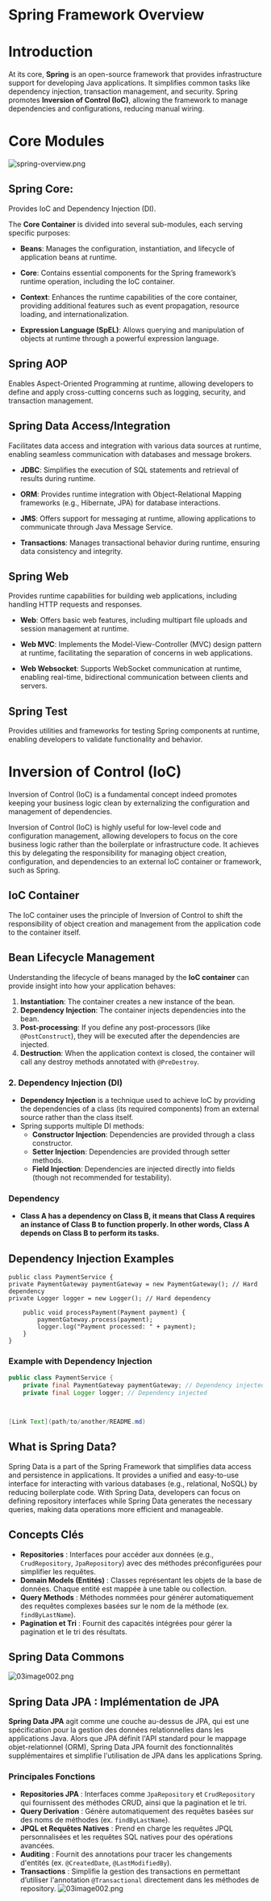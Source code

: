 # Spring Framework Overview

# Introduction

At its core, **Spring** is an open-source framework that provides infrastructure support for developing Java applications. It simplifies common tasks like dependency injection, transaction management, and security. Spring promotes **Inversion of Control (IoC)**, allowing the framework to manage dependencies and configurations, reducing manual wiring.

# Core Modules

![spring-overview.png](images%2Fspring-overview.png)

## Spring Core:
Provides IoC and Dependency Injection (DI).

The **Core Container** is divided into several sub-modules, each serving specific purposes:

- **Beans**: Manages the configuration, instantiation, and lifecycle of application beans at runtime.

- **Core**: Contains essential components for the Spring framework’s runtime operation, including the IoC container.

- **Context**: Enhances the runtime capabilities of the core container, providing additional features such as event propagation, resource loading, and internationalization.

- **Expression Language (SpEL)**: Allows querying and manipulation of objects at runtime through a powerful expression language.

## Spring AOP
Enables Aspect-Oriented Programming at runtime, allowing developers to define and apply cross-cutting concerns such as logging, security, and transaction management.

## Spring Data Access/Integration
Facilitates data access and integration with various data sources at runtime, enabling seamless communication with databases and message brokers.

- **JDBC**: Simplifies the execution of SQL statements and retrieval of results during runtime.

- **ORM**: Provides runtime integration with Object-Relational Mapping frameworks (e.g., Hibernate, JPA) for database interactions.

- **JMS**: Offers support for messaging at runtime, allowing applications to communicate through Java Message Service.

- **Transactions**: Manages transactional behavior during runtime, ensuring data consistency and integrity.

## Spring Web
Provides runtime capabilities for building web applications, including handling HTTP requests and responses.

- **Web**: Offers basic web features, including multipart file uploads and session management at runtime.

- **Web MVC**: Implements the Model-View-Controller (MVC) design pattern at runtime, facilitating the separation of concerns in web applications.

- **Web Websocket**: Supports WebSocket communication at runtime, enabling real-time, bidirectional communication between clients and servers.

## Spring Test
Provides utilities and frameworks for testing Spring components at runtime, enabling developers to validate functionality and behavior.

# Inversion of Control (IoC)

Inversion of Control (IoC) is a fundamental concept indeed promotes keeping your business logic clean by externalizing the configuration and management of dependencies.

Inversion of Control (IoC) is highly useful for low-level code and configuration management, allowing developers to focus on the core business logic rather than the boilerplate or infrastructure code. It achieves this by delegating the responsibility for managing object creation, configuration, and dependencies to an external IoC container or framework, such as Spring.

## IoC Container
The IoC container uses the principle of Inversion of Control to shift the responsibility of object creation and management from the application code to the container itself.

## Bean Lifecycle Management

Understanding the lifecycle of beans managed by the **IoC container** can provide insight into how your application behaves:

1. **Instantiation**: The container creates a new instance of the bean.
2. **Dependency Injection**: The container injects dependencies into the bean.
3. **Post-processing**: If you define any post-processors (like `@PostConstruct`), they will be executed after the dependencies are injected.
4. **Destruction**: When the application context is closed, the container will call any destroy methods annotated with `@PreDestroy`.

### 2. Dependency Injection (DI)

- **Dependency Injection** is a technique used to achieve IoC by providing the dependencies of a class (its required components) from an external source rather than the class itself.
- Spring supports multiple DI methods:
    - **Constructor Injection**: Dependencies are provided through a class constructor.
    - **Setter Injection**: Dependencies are provided through setter methods.
    - **Field Injection**: Dependencies are injected directly into fields (though not recommended for testability).

### Dependency
- **Class A has a dependency on Class B, it means that Class A requires an instance of Class B to function properly. In other words, Class A depends on Class B to perform its tasks.**


## Dependency Injection Examples

````
public class PaymentService {
private PaymentGateway paymentGateway = new PaymentGateway(); // Hard dependency
private Logger logger = new Logger(); // Hard dependency

    public void processPayment(Payment payment) {
        paymentGateway.process(payment);
        logger.log("Payment processed: " + payment);
    }
}
````


### Example with Dependency Injection

```java
public class PaymentService {
    private final PaymentGateway paymentGateway; // Dependency injected
    private final Logger logger; // Dependency injected



[Link Text](path/to/another/README.md)

````

## What is Spring Data?

Spring Data is a part of the Spring Framework that simplifies data access and persistence in applications. It provides a unified and easy-to-use interface for interacting with various databases (e.g., relational, NoSQL) by reducing boilerplate code. With Spring Data, developers can focus on defining repository interfaces while Spring Data generates the necessary queries, making data operations more efficient and manageable.


## **Concepts Clés**
- **Repositories** : Interfaces pour accéder aux données (e.g., `CrudRepository`, `JpaRepository`) avec des méthodes préconfigurées pour simplifier les requêtes.
- **Domain Models (Entités)** : Classes représentant les objets de la base de données. Chaque entité est mappée à une table ou collection.
- **Query Methods** : Méthodes nommées pour générer automatiquement des requêtes complexes basées sur le nom de la méthode (ex. `findByLastName`).
- **Pagination et Tri** : Fournit des capacités intégrées pour gérer la pagination et le tri des résultats.

## Spring Data Commons

![03image002.png](images%2F03image002.png)


## Spring Data JPA : Implémentation de JPA

**Spring Data JPA** agit comme une couche au-dessus de JPA, qui est une spécification pour la gestion des données relationnelles dans les applications Java. Alors que JPA définit l'API standard pour le mappage objet-relationnel (ORM), Spring Data JPA fournit des fonctionnalités supplémentaires et simplifie l'utilisation de JPA dans les applications Spring.

### Principales Fonctions
- **Repositories JPA** : Interfaces comme `JpaRepository` et `CrudRepository` qui fournissent des méthodes CRUD, ainsi que la pagination et le tri.
- **Query Derivation** : Génère automatiquement des requêtes basées sur des noms de méthodes (ex. `findByLastName`).
- **JPQL et Requêtes Natives** : Prend en charge les requêtes JPQL personnalisées et les requêtes SQL natives pour des opérations avancées.
- **Auditing** : Fournit des annotations pour tracer les changements d'entités (ex. `@CreatedDate`, `@LastModifiedBy`).
- **Transactions** : Simplifie la gestion des transactions en permettant d’utiliser l'annotation `@Transactional` directement dans les méthodes de repository.
  ![03image002.png](images%2F03image002.png)